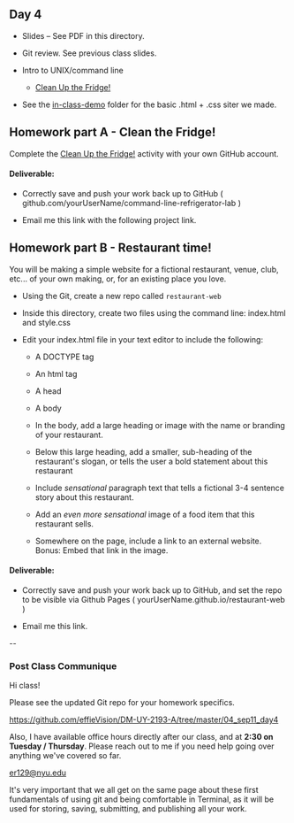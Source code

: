 ## Day 4

* Slides – See PDF in this directory.

* Git review. See previous class slides.

* Intro to UNIX/command line
  * [Clean Up the Fridge!](https://github.com/effieVision/command-line-refrigerator-lab)

* See the [in-class-demo](in-class-demo) folder for the basic .html + .css siter we made.

## Homework part A - Clean the Fridge!

  Complete the [Clean Up the Fridge!](https://github.com/er129idm/command-line-refrigerator-lab) activity with your own GitHub account.

#### Deliverable:

  * Correctly save and push your work back up to GitHub ( github.com/yourUserName/command-line-refrigerator-lab )

  * Email me this link with the following project link.

## Homework part B - Restaurant time!

You will be making a simple website for a fictional restaurant, venue, club, etc... of your own making, or, for an existing place you love.

* Using the Git, create a new repo called `restaurant-web`

* Inside this directory, create two files using the command line: index.html and style.css

* Edit your index.html file in your text editor to include the following:

  * A DOCTYPE tag

  * An html tag

  * A head

  * A body

  * In the body, add a large heading or image with the name or branding of your restaurant.

  * Below this large heading, add a smaller, sub-heading of the restaurant's slogan, or tells the user a bold statement about this restaurant

  * Include *sensational* paragraph text that tells a fictional 3-4 sentence story about this restaurant.

  * Add an *even more sensational* image of a food item that this restaurant sells.

  * Somewhere on the page, include a link to an external website. Bonus: Embed that link in the image.

#### Deliverable:

  * Correctly save and push your work back up to GitHub, and set the repo to be visible via Github Pages ( yourUserName.github.io/restaurant-web )

  * Email me this link.

--

### Post Class Communique

Hi class!

Please see the updated Git repo for your homework specifics.

https://github.com/effieVision/DM-UY-2193-A/tree/master/04_sep11_day4

Also, I have available office hours directly after our class, and at **2:30 on Tuesday / Thursday**. Please reach out to me if you need help going over anything we've covered so far.

er129@nyu.edu

It's very important that we all get on the same page about these first fundamentals of using git and being comfortable in Terminal, as it will be used for storing, saving, submitting, and publishing all your work.
